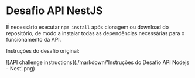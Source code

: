 # Desafio API NestJS

É necessário executar `npm install` após clonagem ou download do repositório, de modo a instalar todas as dependências necessárias para o funcionamento da API.

Instruções do desafio original:

![API challenge instructions](./markdown/'Instruções do Desafio API Nodejs - Nest'.png)
